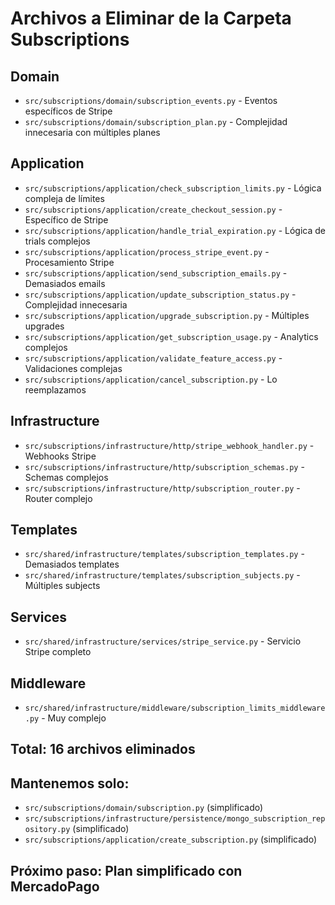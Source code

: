 # Archivos a Eliminar de la Carpeta Subscriptions

## Domain
- `src/subscriptions/domain/subscription_events.py` - Eventos específicos de Stripe
- `src/subscriptions/domain/subscription_plan.py` - Complejidad innecesaria con múltiples planes

## Application  
- `src/subscriptions/application/check_subscription_limits.py` - Lógica compleja de límites
- `src/subscriptions/application/create_checkout_session.py` - Específico de Stripe
- `src/subscriptions/application/handle_trial_expiration.py` - Lógica de trials complejos
- `src/subscriptions/application/process_stripe_event.py` - Procesamiento Stripe
- `src/subscriptions/application/send_subscription_emails.py` - Demasiados emails
- `src/subscriptions/application/update_subscription_status.py` - Complejidad innecesaria
- `src/subscriptions/application/upgrade_subscription.py` - Múltiples upgrades
- `src/subscriptions/application/get_subscription_usage.py` - Analytics complejos
- `src/subscriptions/application/validate_feature_access.py` - Validaciones complejas
- `src/subscriptions/application/cancel_subscription.py` - Lo reemplazamos

## Infrastructure
- `src/subscriptions/infrastructure/http/stripe_webhook_handler.py` - Webhooks Stripe
- `src/subscriptions/infrastructure/http/subscription_schemas.py` - Schemas complejos
- `src/subscriptions/infrastructure/http/subscription_router.py` - Router complejo

## Templates
- `src/shared/infrastructure/templates/subscription_templates.py` - Demasiados templates
- `src/shared/infrastructure/templates/subscription_subjects.py` - Múltiples subjects

## Services
- `src/shared/infrastructure/services/stripe_service.py` - Servicio Stripe completo

## Middleware
- `src/shared/infrastructure/middleware/subscription_limits_middleware.py` - Muy complejo

## Total: 16 archivos eliminados
## Mantenemos solo:
- `src/subscriptions/domain/subscription.py` (simplificado)
- `src/subscriptions/infrastructure/persistence/mongo_subscription_repository.py` (simplificado)
- `src/subscriptions/application/create_subscription.py` (simplificado)

## Próximo paso: Plan simplificado con MercadoPago